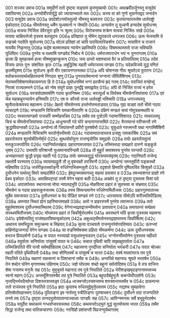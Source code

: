 001	सञ्जय उवाच
001a	समुदीर्णं ततो दृष्ट्वा सङ्ग्रामं कुरुमुख्ययोः
001c	अथाब्रवीदर्जुनस्तु वासुदेवं यशस्विनम्
002a	अनयोर्वीरयोर्युद्धे को ज्यायान्भवतो मतः
002c	कस्य वा को गुणो भूयानेतद्वद जनार्दन
003	वासुदेव उवाच
003a	उपदेशोऽनयोस्तुल्यो भीमस्तु बलवत्तरः
003c	कृतयत्नतरस्त्वेष धार्तराष्ट्रो वृकोदरात्
004a	भीमसेनस्तु धर्मेण युध्यमानो न जेष्यति
004c	अन्यायेन तु युध्यन्वै हन्यादेष सुयोधनम्
005a	मायया निर्जिता देवैरसुरा इति नः श्रुतम्
005c	विरोचनश्च शक्रेण मायया निर्जितः सखे
005e	मायया चाक्षिपत्तेजो वृत्रस्य बलसूदनः
006a	प्रतिज्ञातं तु भीमेन द्यूतकाले धनञ्जय
006c	ऊरू भेत्स्यामि ते सङ्ख्ये गदयेति सुयोधनम्
007a	सोऽयं प्रतिज्ञां तां चापि पारयित्वारिकर्शनः
007c	मायाविनं च राजानं माययैव निकृन्ततु
008a	यद्येष बलमास्थाय न्यायेन प्रहरिष्यति
008c	विषमस्थस्ततो राजा भविष्यति युधिष्ठिरः
009a	पुनरेव च वक्ष्यामि पाण्डवेदं निबोध मे
009c	धर्मराजापराधेन भयं नः पुनरागतम्
010a	कृत्वा हि सुमहत्कर्म हत्वा भीष्ममुखान्कुरून्
010c	जयः प्राप्तो यशश्चाग्र्यं वैरं च प्रतियातितम्
010e	तदेवं विजयः प्राप्तः पुनः संशयितः कृतः
011a	अबुद्धिरेषा महती धर्मराजस्य पाण्डव
011c	यदेकविजये युद्धं पणितं कृतमीदृशम्
011e	सुयोधनः कृती वीर एकायनगतस्तथा
012a	अपि चोशनसा गीतः श्रूयतेऽयं पुरातनः
012c	श्लोकस्तत्त्वार्थसहितस्तन्मे निगदतः शृणु
013a	पुनरावर्तमानानां भग्नानां जीवितैषिणाम्
013c	भेतव्यमरिशेषाणामेकायनगता हि ते
014a	सुयोधनमिमं भग्नं हतसैन्यं ह्रदं गतम्
014c	पराजितं वनप्रेप्सुं निराशं राज्यलम्भने
015a	को न्वेष संयुगे प्राज्ञः पुनर्द्वंद्वे समाह्वयेत्
015c	अपि वो निर्जितं राज्यं न हरेत सुयोधनः
016a	यस्त्रयोदशवर्षाणि गदया कृतनिश्रमः
016c	चरत्यूर्ध्वं च तिर्यक्च भीमसेनजिघांसया
017a	एवं चेन्न महाबाहुरन्यायेन हनिष्यति
017c	एष वः कौरवो राजा धार्तराष्ट्रो भविष्यति
018a	धनञ्जयस्तु श्रुत्वैतत्केशवस्य महात्मनः
018c	प्रेक्षतो भीमसेनस्य हस्तेनोरुमताडयत्
019a	गृह्य सञ्ज्ञां ततो भीमो गदया व्यचरद्रणे
019c	मण्डलानि विचित्राणि यमकानीतराणि च
020a	दक्षिणं मण्डलं सव्यं गोमूत्रकमथापि च
020c	व्यचरत्पाण्डवो राजन्नरिं सम्मोहयन्निव
021a	तथैव तव पुत्रोऽपि गदामार्गविशारदः
021c	व्यचरल्लघु चित्रं च भीमसेनजिघांसया
022a	आधुन्वन्तौ गदे घोरे चन्दनागरुरूषिते
022c	वैरस्यान्तं परीप्सन्तौ रणे क्रुद्धाविवान्तकौ
023a	अन्योन्यं तौ जिघांसन्तौ प्रवीरौ पुरुषर्षभौ
023c	युयुधाते गरुत्मन्तौ यथा नागामिषैषिणौ
024a	मण्डलानि विचित्राणि चरतोर्नृपभीमयोः
024c	गदासम्पातजास्तत्र प्रजज्ञुः पावकार्चिषः
025a	समं प्रहरतोस्तत्र शूरयोर्बलिनोर्मृधे
025c	क्षुब्धयोर्वायुना राजन्द्वयोरिव समुद्रयोः
026a	तयोः प्रहरतोस्तुल्यं मत्तकुञ्जरयोरिव
026c	गदानिर्घातसंह्रादः प्रहाराणामजायत
027a	तस्मिंस्तदा सम्प्रहारे दारुणे सङ्कुले भृशम्
027c	उभावपि परिश्रान्तौ युध्यमानावरिन्दमौ
028a	तौ मुहूर्तं समाश्वस्य पुनरेव परन्तपौ
028c	अभ्यहारयतां क्रुद्धौ प्रगृह्य महती गदे
029a	तयोः समभवद्युद्धं घोररूपमसंवृतम्
029c	गदानिपातै राजेन्द्र तक्षतोर्वै परस्परम्
030a	व्यायामप्रद्रुतौ तौ तु वृषभाक्षौ तरस्विनौ
030c	अन्योन्यं जघ्नतुर्वीरौ पङ्कस्थौ महिषाविव
031a	जर्जरीकृतसर्वाङ्गौ रुधिरेणाभिसम्प्लुतौ
031c	ददृशाते हिमवति पुष्पिताविव किंशुकौ
032a	दुर्योधनेन पार्थस्तु विवरे सम्प्रदर्शिते
032c	ईषदुत्स्मयमानस्तु सहसा प्रससार ह
033a	तमभ्याशगतं प्राज्ञो रणे प्रेक्ष्य वृकोदरः
033c	अवाक्षिपद्गदां तस्मै वेगेन महता बली
034a	अवक्षेपं तु तं दृष्ट्वा पुत्रस्तव विशां पते
034c	अपासर्पत्ततः स्थानात्सा मोघा न्यपतद्भुवि
035a	मोक्षयित्वा प्रहारं तं सुतस्तव स संभ्रमात्
035c	भीमसेनं च गदया प्राहरत्कुरुसत्तमः
036a	तस्य विष्यन्दमानेन रुधिरेणामितौजसः
036c	प्रहारगुरुपाताच्च मूर्छेव समजायत
037a	दुर्योधनस्तं च वेद पीडितं पाण्डवं रणे
037c	धारयामास भीमोऽपि शरीरमतिपीडितम्
038a	अमन्यत स्थितं ह्येनं प्रहरिष्यन्तमाहवे
038c	अतो न प्राहरत्तस्मै पुनरेव तवात्मजः
039a	ततो मुहूर्तमाश्वस्य दुर्योधनमवस्थितम्
039c	वेगेनाभ्यद्रवद्राजन्भीमसेनः प्रतापवान्
040a	तमापतन्तं सम्प्रेक्ष्य संरब्धममितौजसम्
040c	मोघमस्य प्रहारं तं चिकीर्षुर्भरतर्षभ
041a	अवस्थाने मतिं कृत्वा पुत्रस्तव महामनाः
041c	इयेषोत्पतितुं राजंश्छलयिष्यन्वृकोदरम्
042a	अबुध्यद्भीमसेनस्तद्राज्ञस्तस्य चिकीर्षितम्
042c	अथास्य समभिद्रुत्य समुत्क्रम्य च सिंहवत्
043a	सृत्या वञ्चयतो राजन्पुनरेवोत्पतिष्यतः
043c	ऊरुभ्यां प्राहिणोद्राजन्गदां वेगेन पाण्डवः
044a	सा वज्रनिष्पेषसमा प्रहिता भीमकर्मणा
044c	ऊरू दुर्योधनस्याथ बभञ्ज प्रियदर्शनौ
045a	स पपात नरव्याघ्रो वसुधामनुनादयन्
045c	भग्नोरुर्भीमसेनेन पुत्रस्तव महीपते
046a	ववुर्वाताः सनिर्घाताः पांसुवर्षं पपात च
046c	चचाल पृथिवी चापि सवृक्षक्षुपपर्वता
047a	तस्मिन्निपतिते वीरे पत्यौ सर्वमहीक्षिताम्
047c	महास्वना पुनर्दीप्ता सनिर्घाता भयंकरी
047e	पपात चोल्का महती पतिते पृथिवीपतौ
048a	तथा शोणितवर्षं च पांसुवर्षं च भारत
048c	ववर्ष मघवांस्तत्र तव पुत्रे निपातिते
049a	यक्षाणां राक्षसानां च पिशाचानां तथैव च
049c	अन्तरिक्षे महानादः श्रूयते भरतर्षभ
050a	तेन शब्देन घोरेण मृगाणामथ पक्षिणाम्
050c	जज्ञे घोरतमः शब्दो बहूनां सर्वतोदिशम्
051a	ये तत्र वाजिनः शेषा गजाश्च मनुजैः सह
051c	मुमुचुस्ते महानादं तव पुत्रे निपातिते
052a	भेरीशङ्खमृदङ्गानामभवच्च स्वनो महान्
052c	अन्तर्भूमिगतश्चैव तव पुत्रे निपातिते
053a	बहुपादैर्बहुभुजैः कबन्धैर्घोरदर्शनैः
053c	नृत्यद्भिर्भयदैर्व्याप्ता दिशस्तत्राभवन्नृप
054a	ध्वजवन्तोऽस्त्रवन्तश्च शस्त्रवन्तस्तथैव च
054c	प्राकम्पन्त ततो राजंस्तव पुत्रे निपातिते
055a	ह्रदाः कूपाश्च रुधिरमुद्वेमुर्नृपसत्तम
055c	नद्यश्च सुमहावेगाः प्रतिस्रोतोवहाभवन्
056a	पुल्लिङ्गा इव नार्यस्तु स्त्रीलिङ्गाः पुरुषाभवन्
056c	दुर्योधने तदा राजन्पतिते तनये तव
057a	दृष्ट्वा तानद्भुतोत्पातान्पाञ्चालाः पाण्डवैः सह
057c	आविग्नमनसः सर्वे बभूवुर्भरतर्षभ
058a	ययुर्देवा यथाकामं गन्धर्वाप्सरसस्तथा
058c	कथयन्तोऽद्भुतं युद्धं सुतयोस्तव भारत
059a	तथैव सिद्धा राजेन्द्र तथा वातिकचारणाः
059c	नरसिंहौ प्रशंसन्तौ विप्रजग्मुर्यथागतम्

